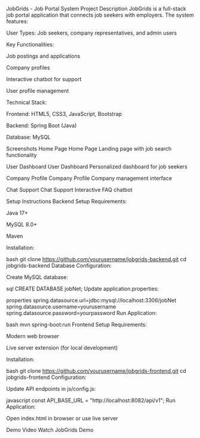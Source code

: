 JobGrids - Job Portal System
Project Description
JobGrids is a full-stack job portal application that connects job seekers with employers. The system features:

User Types: Job seekers, company representatives, and admin users

Key Functionalities:

Job postings and applications

Company profiles

Interactive chatbot for support

User profile management

Technical Stack:

Frontend: HTML5, CSS3, JavaScript, Bootstrap

Backend: Spring Boot (Java)

Database: MySQL

Screenshots
Home Page
Home Page
Landing page with job search functionality

User Dashboard
User Dashboard
Personalized dashboard for job seekers

Company Profile
Company Profile
Company management interface

Chat Support
Chat Support
Interactive FAQ chatbot

Setup Instructions
Backend Setup
Requirements:

Java 17+

MySQL 8.0+

Maven

Installation:

bash
git clone https://github.com/yourusername/jobgrids-backend.git
cd jobgrids-backend
Database Configuration:

Create MySQL database:

sql
CREATE DATABASE jobNet;
Update application.properties:

properties
spring.datasource.url=jdbc:mysql://localhost:3306/jobNet
spring.datasource.username=yourusername
spring.datasource.password=yourpassword
Run Application:

bash
mvn spring-boot:run
Frontend Setup
Requirements:

Modern web browser

Live server extension (for local development)

Installation:

bash
git clone https://github.com/yourusername/jobgrids-frontend.git
cd jobgrids-frontend
Configuration:

Update API endpoints in js/config.js:

javascript
const API_BASE_URL = "http://localhost:8082/api/v1";
Run Application:

Open index.html in browser or use live server

Demo Video
Watch JobGrids Demo